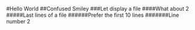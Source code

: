 #Hello World
##Confused Smiley
###Let display a file
####What about 2
#####Last lines of a file
######Prefer the first 10 lines
#######Line number 2

